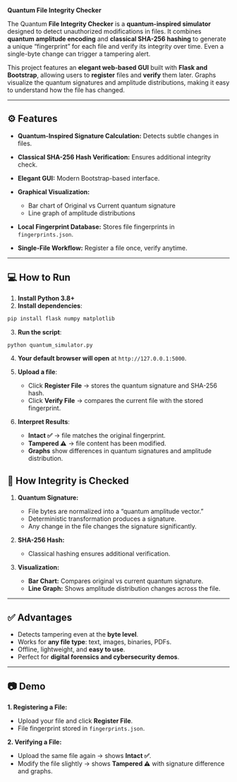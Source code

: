 **Quantum File Integrity Checker**

The Quantum **File Integrity Checker** is a **quantum-inspired simulator** designed to detect unauthorized modifications in files. It combines **quantum amplitude encoding** and **classical SHA-256 hashing** to generate a unique “fingerprint” for each file and verify its integrity over time. Even a single-byte change can trigger a tampering alert.

This project features an **elegant web-based GUI** built with **Flask and Bootstrap**, allowing users to **register** files and **verify** them later. Graphs visualize the quantum signatures and amplitude distributions, making it easy to understand how the file has changed.

---

## ⚙️ Features

* **Quantum-Inspired Signature Calculation:** Detects subtle changes in files.
* **Classical SHA-256 Hash Verification:** Ensures additional integrity check.
* **Elegant GUI:** Modern Bootstrap-based interface.
* **Graphical Visualization:**

  * Bar chart of Original vs Current quantum signature
  * Line graph of amplitude distributions
* **Local Fingerprint Database:** Stores file fingerprints in `fingerprints.json`.
* **Single-File Workflow:** Register a file once, verify anytime.

---

## 💻 How to Run

1. **Install Python 3.8+**
2. **Install dependencies**:

```bash
pip install flask numpy matplotlib
```

3. **Run the script**:

```bash
python quantum_simulator.py
```

4. **Your default browser will open** at `http://127.0.0.1:5000`.
5. **Upload a file**:

   * Click **Register File** → stores the quantum signature and SHA-256 hash.
   * Click **Verify File** → compares the current file with the stored fingerprint.
6. **Interpret Results**:

   * **Intact ✅** → file matches the original fingerprint.
   * **Tampered ⚠️** → file content has been modified.
   * **Graphs** show differences in quantum signatures and amplitude distribution.


## 🔬 How Integrity is Checked

1. **Quantum Signature:**

   * File bytes are normalized into a “quantum amplitude vector.”
   * Deterministic transformation produces a signature.
   * Any change in the file changes the signature significantly.

2. **SHA-256 Hash:**

   * Classical hashing ensures additional verification.

3. **Visualization:**

   * **Bar Chart:** Compares original vs current quantum signature.
   * **Line Graph:** Shows amplitude distribution changes across the file.

---

## ✅ Advantages

* Detects tampering even at the **byte level**.
* Works for **any file type**: text, images, binaries, PDFs.
* Offline, lightweight, and **easy to use**.
* Perfect for **digital forensics and cybersecurity demos**.

---

## 📷 Demo

**1. Registering a File:**

* Upload your file and click **Register File**.
* File fingerprint stored in `fingerprints.json`.

**2. Verifying a File:**

* Upload the same file again → shows **Intact ✅**.
* Modify the file slightly → shows **Tampered ⚠️** with signature difference and graphs.
